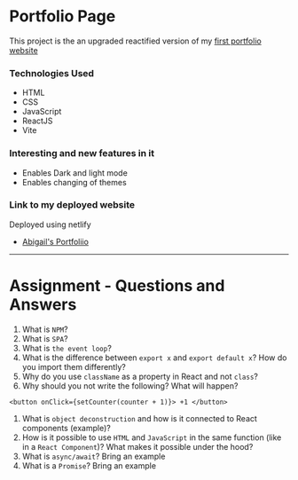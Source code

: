 # Portfolio Page

This project is the an upgraded reactified version of my [first portfolio website](https://abbymuso1.github.io/Assignment-1-Portfolio-Page-EST/)

### Technologies Used

* HTML
* CSS
* JavaScript
* ReactJS
* Vite

### Interesting and new features in it

* Enables Dark and light mode
* Enables changing of themes
  
### Link to my deployed website
Deployed using netlify
* [Abigail's Portfoliio]()

----------------------------------------------------------
# Assignment - Questions and Answers

1. What is `NPM`?
1. What is `SPA`?
1. What is `the event loop`?
1. What is the difference between `export x` and `export default x`? How do you import them differently?
1. Why do you use `className` as a property in React and not `class`?
1. Why should you not write the following? What will happen?
```
<button onClick={setCounter(counter + 1)}> +1 </button>
```
1. What is `object deconstruction` and how is it connected to React components (example)?
1. How is it possible to use `HTML` and `JavaScript` in the same function (like in a `React Component`)? What makes it possible under the hood?
1. What is `async/await`? Bring an example
1. What is a `Promise`? Bring an example


